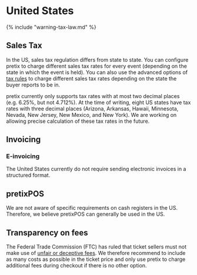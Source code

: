 # United States

{% include "warning-tax-law.md" %}

## Sales Tax

In the US, sales tax regulation differs from state to state.
You can configure pretix to charge different sales tax rates for every event (depending on the state in which the event is held). 
You can also use the advanced options of [tax rules](../../guides/taxes.md) to charge different sales tax rates depending on the state the buyer reports to be in.

pretix currently only supports tax rates with at most two decimal places (e.g. 6.25%, but not 4.712%).
At the time of writing, eight US states have tax rates with three decimal places (Arizona, Arkansas, Hawaii, Minnesota, Nevada, New Jersey, New Mexico, and New York).
We are working on allowing precise calculation of these tax rates in the future.

## Invoicing

### E-invoicing

The United States currently do not require sending electronic invoices in a structured format.

## pretixPOS

We are not aware of specific requirements on cash registers in the US.
Therefore, we believe pretixPOS can generally be used in the US.

## Transparency on fees

The Federal Trade Commission (FTC) has ruled that ticket sellers must not make use of [unfair or deceptive fees](https://www.ftc.gov/legal-library/browse/rules/rulemaking-unfair-or-deceptive-fees).
We therefore recommend to include as many costs as possible in the ticket price and only use pretix to charge additional fees during checkout if there is no other option.